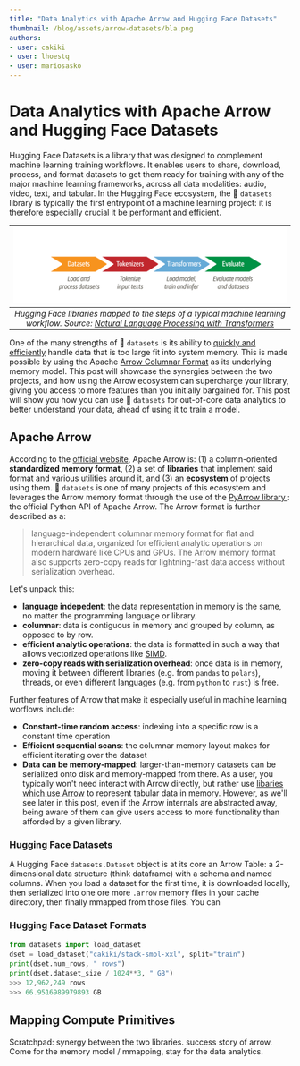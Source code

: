 ```yaml
---
title: "Data Analytics with Apache Arrow and Hugging Face Datasets" 
thumbnail: /blog/assets/arrow-datasets/bla.png
authors:
- user: cakiki
- user: lhoestq
- user: mariosasko
---
```


# Data Analytics with Apache Arrow and Hugging Face Datasets

<!-- {blog_metadata} -->
<!-- {authors} -->

Hugging Face Datasets is a library that was designed to complement machine learning training workflows. It enables users to share, download, process, and format datasets to get them ready for training with any of the major machine learning frameworks, across all data modalities: audio, video, text, and tabular. In the Hugging Face ecosystem, the 🤗 `datasets` library is typically the first entrypoint of a machine learning project: it is therefore especially crucial it be performant and efficient.

| ![HF Libraries](./assets/arrow-datasets/hf-libraries.png) |
|:--:|
| <i>Hugging Face libraries mapped to the steps of a typical machine learning workflow. Source: <a href="https://github.com/nlp-with-transformers" rel="noopener" target="_blank" >Natural Language Processing with Transformers</a></i>|

One of the many strengths of 🤗 `datasets` is its ability to [quickly and efficiently](https://huggingface.co/docs/datasets/about_arrow) handle data that is too large fit into system memory. This is made possible by using the Apache [Arrow Columnar Format](https://arrow.apache.org/docs/format/Columnar.html) as its underlying memory model. This post will showcase the synergies between the two projects, and how using the Arrow ecosystem can supercharge your library, giving you access to more features than you initially bargained for. This post will show you how you can use 🤗 `datasets` for out-of-core data analytics to better understand your data, ahead of using it to train a model.

## Apache Arrow
According to the [official website](https://arrow.apache.org/), Apache Arrow is: (1) a column-oriented **standardized memory format**, (2) a set of **libraries** that implement said format and various utilities around it, and (3) an **ecosystem** of projects using them. 🤗 `datasets` is one of many projects of this ecosystem and leverages the Arrow memory format through the use of the [PyArrow library ](https://arrow.apache.org/docs/python/index.html): the official Python API of Apache Arrow. The Arrow format is further described as a:

> language-independent columnar memory format for flat and hierarchical data, organized for efficient analytic operations on modern hardware like CPUs and GPUs. The Arrow memory format also supports zero-copy reads for lightning-fast data access without serialization overhead.

Let's unpack this:
- **language indepedent**: the data representation in memory is the same, no matter the programming language or library.
- **columnar**: data is contiguous in memory and grouped by column, as opposed to by row.
- **efficient analytic operations**: the data is formatted in such a way that allows vectorized operations like [SIMD](https://en.wikipedia.org/wiki/Single_instruction,_multiple_data).
- **zero-copy reads with serialization overhead**: once data is in memory, moving it between different libraries (e.g. from `pandas` to `polars`), threads, or even different languages (e.g. from `python` to `rust`) is free.

Further features of Arrow that make it especially useful in machine learning worflows include:
- **Constant-time random access**: indexing into a specific row is a constant time operation
- **Efficient sequential scans**: the columnar memory layout makes for efficient iterating over the dataset
- **Data can be memory-mapped**: larger-than-memory datasets can be serialized onto disk and memory-mapped from there.
As a user, you typically won't need interact with Arrow directly, but rather use [libaries which use Arrow](https://arrow.apache.org/powered_by/) to represent tabular data in memory. However, as we'll see later in this post, even if the Arrow internals are abstracted away, being aware of them can give users access to more functionality than afforded by a given library.

<!-- | ![Serialization](https://arrow.apache.org/img/copy.png) | ![Standardization](https://arrow.apache.org/img/shared.png)
|:--:|:--:|
|<i>TODO</i>|<i>TODO</i>|
<div align="center"> Source: <a href="https://arrow.apache.org/overview/" rel="noopener" target="_blank" >Apache Arrow Overview</a></div> -->

### Hugging Face Datasets
A Hugging Face `datasets.Dataset` object is at its core an Arrow Table: a 2-dimensional data structure (think dataframe) with a schema and named columns. When you load a dataset for the first time, it is downloaded locally, then serialized into one ore more `.arrow` memory files in your cache directory, then finally mmapped from those files. You can 


### Hugging Face Dataset Formats

```python
from datasets import load_dataset
dset = load_dataset("cakiki/stack-smol-xxl", split="train")
print(dset.num_rows, " rows")
print(dset.dataset_size / 1024**3, " GB")
>>> 12,962,249 rows
>>> 66.9516989979893 GB
```

## Mapping Compute Primitives

Scratchpad: synergy between the two libraries. success story of arrow. Come for the memory model / mmapping, stay for the data analytics.
